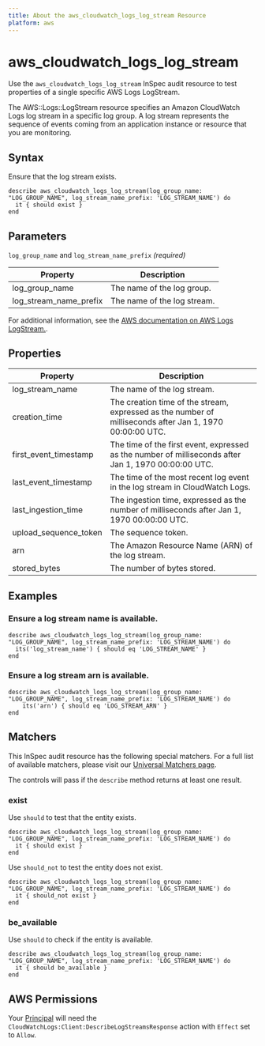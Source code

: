 ```yaml
---
title: About the aws_cloudwatch_logs_log_stream Resource
platform: aws
---
```


# aws_cloudwatch_logs_log_stream

Use the `aws_cloudwatch_logs_log_stream` InSpec audit resource to test properties of a single specific AWS Logs LogStream.

The AWS::Logs::LogStream resource specifies an Amazon CloudWatch Logs log stream in a specific log group. A log stream represents the sequence of events coming from an application instance or resource that you are monitoring.

## Syntax

Ensure that the log stream exists.

    describe aws_cloudwatch_logs_log_stream(log_group_name: "LOG_GROUP_NAME", log_stream_name_prefix: 'LOG_STREAM_NAME') do
      it { should exist }
    end

## Parameters

`log_group_name` and `log_stream_name_prefix` _(required)_

| Property | Description |
| --- | --- |
| log_group_name | The name of the log group. |
| log_stream_name_prefix | The name of the log stream. |

For additional information, see the [AWS documentation on AWS Logs LogStream.](https://docs.aws.amazon.com/AWSCloudFormation/latest/UserGuide/aws-resource-logs-logstream.html).

## Properties

| Property | Description |
| --- | --- |
| log_stream_name | The name of the log stream. |
| creation_time | The creation time of the stream, expressed as the number of milliseconds after Jan 1, 1970 00:00:00 UTC. |
| first_event_timestamp | The time of the first event, expressed as the number of milliseconds after Jan 1, 1970 00:00:00 UTC. |
| last_event_timestamp | The time of the most recent log event in the log stream in CloudWatch Logs.  |
| last_ingestion_time | The ingestion time, expressed as the number of milliseconds after Jan 1, 1970 00:00:00 UTC. |
| upload_sequence_token | The sequence token. |
| arn | The Amazon Resource Name (ARN) of the log stream. |
| stored_bytes | The number of bytes stored. |

## Examples

### Ensure a log stream name is available.
    describe aws_cloudwatch_logs_log_stream(log_group_name: "LOG_GROUP_NAME", log_stream_name_prefix: 'LOG_STREAM_NAME') do
      its('log_stream_name') { should eq 'LOG_STREAM_NAME' }
    end

### Ensure a log stream arn is available.
    describe aws_cloudwatch_logs_log_stream(log_group_name: "LOG_GROUP_NAME", log_stream_name_prefix: 'LOG_STREAM_NAME') do
        its('arn') { should eq 'LOG_STREAM_ARN' }
    end

## Matchers

This InSpec audit resource has the following special matchers. For a full list of available matchers, please visit our [Universal Matchers page](https://www.inspec.io/docs/reference/matchers/).

The controls will pass if the `describe` method returns at least one result.

### exist

Use `should` to test that the entity exists.

    describe aws_cloudwatch_logs_log_stream(log_group_name: "LOG_GROUP_NAME", log_stream_name_prefix: 'LOG_STREAM_NAME') do
      it { should exist }
    end

Use `should_not` to test the entity does not exist.

    describe aws_cloudwatch_logs_log_stream(log_group_name: "LOG_GROUP_NAME", log_stream_name_prefix: 'LOG_STREAM_NAME') do
      it { should_not exist }
    end

### be_available

Use `should` to check if the entity is available.

    describe aws_cloudwatch_logs_log_stream(log_group_name: "LOG_GROUP_NAME", log_stream_name_prefix: 'LOG_STREAM_NAME') do
      it { should be_available }
    end

## AWS Permissions

Your [Principal](https://docs.aws.amazon.com/IAM/latest/UserGuide/intro-structure.html#intro-structure-principal) will need the `CloudWatchLogs:Client:DescribeLogStreamsResponse` action with `Effect` set to `Allow`.